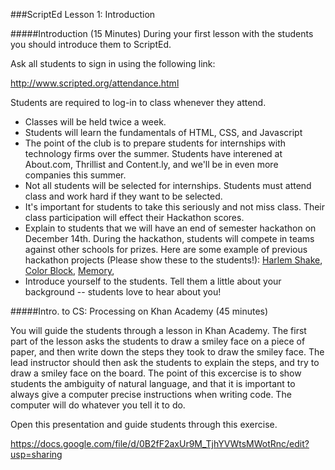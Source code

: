 ###ScriptEd Lesson 1: Introduction

#####Introduction (15 Minutes) 
During your first lesson with the students you should introduce them to ScriptEd.  

Ask all students to sign in using the following link:

http://www.scripted.org/attendance.html

Students are required to log-in to class whenever they attend.

- Classes will be held twice a week. 
- Students will learn the fundamentals of HTML, CSS, and Javascript
- The point of the club is to prepare students for internships with technology firms over the summer. Students have interened at About.com, Thrillist and Content.ly, and we'll be in even more companies this summer.
- Not all students will be selected for internships.  Students must attend class and work hard if they want to be selected.
- It's important for students to take this seriously and not miss class. Their class participation will effect their Hackathon scores.
- Explain to students that we will have an end of semester hackathon on December 14th. During the hackathon, students will compete in teams against other schools for prizes.  Here are some example of previous hackathon projects (Please show these to the students!): [Harlem Shake](http://scriptednyc.github.io/Hackathon/harlemshake/shake.html), [Color Block](http://scriptednyc.github.io/Hackathon/colorblock/block.html), [Memory](http://scriptednyc.github.io/Hackathon/memory/memory.html), 
- Introduce yourself to the students. Tell them a little about your background -- students love to hear about you!

#####Intro. to CS: Processing on Khan Academy (45 minutes)

You will guide the students through a lesson in Khan Academy. The first part of the lesson asks the students to draw a smiley face on a piece of paper, and then write down the steps they took to draw the smiley face.  The lead instructor should then ask the students to explain the steps, and try to draw a smiley face on the board.  The point of this excercise is to show students the ambiguity of natural language, and that it is important to always give a computer precise instructions when writing code.  The computer will do whatever you tell it to do.



Open this presentation and guide students through this exercise. 

https://docs.google.com/file/d/0B2fF2axUr9M_TjhYVWtsMWotRnc/edit?usp=sharing

